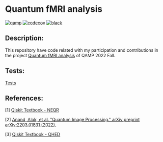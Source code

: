# Quantum fMRI analysis

[![qamp](https://github.com/jvscursulim/qamp_fall22_project/actions/workflows/ci.yaml/badge.svg?branch=master)](https://github.com/jvscursulim/qamp_fall22_project/actions/workflows/ci.yaml)
[![codecov](https://codecov.io/gh/jvscursulim/qamp_fall22_project/branch/master/graph/badge.svg?token=Y65L2MLO25)](https://codecov.io/gh/jvscursulim/qamp_fall22_project)
[![black](https://img.shields.io/badge/code%20style-black-000000.svg)](https://github.com/psf/black)

## Description:

This repository have code related with my participation and contributions in the project [Quantum fMRI analysis](https://github.com/qiskit-advocate/qamp-fall-22/issues/6) of QAMP 2022 Fall.

## Tests:

[Tests](https://codecov.io/gh/jvscursulim/qamp_fall22_project/branch/master/graphs/icicle.svg?token=62GjSA5A3h)

## References:

[1] [Qiskit Textbook - NEQR](https://qiskit.org/textbook/ch-applications/image-processing-frqi-neqr.html#Novel-Enhanced-Quantum-Representation-(NEQR)-for-Digital-Images)

[2] [Anand, Alok, et al. "Quantum Image Processing." arXiv preprint arXiv:2203.01831 (2022).](https://arxiv.org/pdf/2203.01831.pdf)

[3] [Qiskit Textbook - QHED](https://qiskit.org/textbook/ch-applications/quantum-edge-detection.html)


